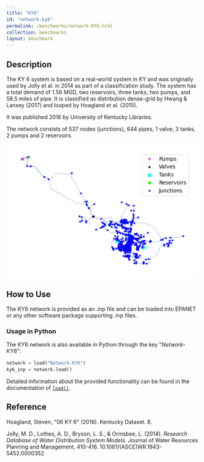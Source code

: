 ```yaml
---
title: "KY6"
id: "network-ky6"
permalink: /benchmarks/network-KY6.html
collection: benchmarks
layout: benchmark
---
```



## Description

The KY 6 system is based on a real-world system in KY and was originally used by Jolly et al. in 2014 as part of a
classification study. The system has a total demand of 1.56 MGD, two reservoirs, three tanks, two pumps, and 58.5 miles
of pipe. It is classified as distribution dense-grid by Hwang & Lansey (2017) and looped by Hoagland et al. (2015).

It was published 2016 by University of Kentucky Libraries.

The network consists of 537 nodes (junctions), 644 pipes, 1 valve, 3 tanks, 2 pumps and 2 reservoirs.

<img src="../static/benchmarks/network-ky6/ky6_plot.png"/>

## How to Use

The KY6 network is provided as an .inp file and can be loaded into EPANET or any other software package
supporting .inp files.

### Usage in Python

The KY6 network is also available in Python through the key "*Network-KY6*":
```python
network = load("Network-KY6")
ky6_inp = network.load()
```

Detailed information about the provided functionality can be found in the documentation of
[`load()`](https://water-benchmark-hub.readthedocs.io/en/stable/water_benchmark_hub.networks.html#water_benchmark_hub.networks.networks.KY6.load).


## Reference

Hoagland, Steven, "06 KY 6" (2016). Kentucky Dataset. 8.
[<i class="bi bi-link"></i>](https://uknowledge.uky.edu/wdst/8)

Jolly, M. D., Lothes, A. D., Bryson, L. S., & Ormsbee, L. (2014). *Research Database of Water Distribution System Models.*
Journal of Water Resources Planning and Management, 410-416. 10.1061/(ASCE)WR.1943-5452.0000352
[<i class="bi bi-link"></i>](https://doi.org/10.1061/(ASCE)WR.1943-5452.0000352)
